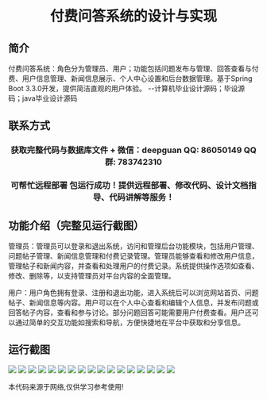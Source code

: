 <p><h1 align="center">付费问答系统的设计与实现</h1></p>

## 简介
付费问答系统：角色分为管理员、用户；功能包括问题发布与管理、回答查看与付费、用户信息管理、新闻信息展示、个人中心设置和后台数据管理。基于Spring Boot 3.3.0开发，提供简洁直观的用户体验。    --计算机毕业设计源码；毕设源码；java毕业设计源码


## 联系方式
<p><h3 align="center">获取完整代码与数据库文件 + 微信：deepguan QQ: 86050149 QQ群: 783742310</h3></p>
<p><h3 align="center">可帮忙远程部署 包运行成功！提供远程部署、修改代码、设计文档指导、代码讲解等服务！</h3></p>

## 功能介绍（完整见运行截图）
管理员：管理员可以登录和退出系统，访问和管理后台功能模块，包括用户管理、问题帖子管理、新闻信息管理和付费记录管理。管理员能够查看和修改用户信息，管理帖子和新闻内容，并查看和处理用户的付费记录。系统提供操作选项如查看、修改、删除等，以支持管理员对平台内容的全面管理。

用户：用户角色拥有登录、注册和退出功能，进入系统后可以浏览网站首页、问题帖子、新闻信息等内容。用户可以在个人中心查看和编辑个人信息，并发布问题或回答帖子内容，查看和参与讨论。部分问题回答可能需要用户付费查看。用户还可以通过简单的交互功能如搜索和导航，方便快捷地在平台中获取和分享信息。


## 运行截图
![](https://bs-1329754181.cos.ap-shanghai.myqcloud.com/spring/PaidQASystemDesignAndImplementation/img/001.jpg)
![](https://bs-1329754181.cos.ap-shanghai.myqcloud.com/spring/PaidQASystemDesignAndImplementation/img/002.jpg)
![](https://bs-1329754181.cos.ap-shanghai.myqcloud.com/spring/PaidQASystemDesignAndImplementation/img/003.jpg)
![](https://bs-1329754181.cos.ap-shanghai.myqcloud.com/spring/PaidQASystemDesignAndImplementation/img/004.jpg)
![](https://bs-1329754181.cos.ap-shanghai.myqcloud.com/spring/PaidQASystemDesignAndImplementation/img/005.jpg)
![](https://bs-1329754181.cos.ap-shanghai.myqcloud.com/spring/PaidQASystemDesignAndImplementation/img/006.jpg)
![](https://bs-1329754181.cos.ap-shanghai.myqcloud.com/spring/PaidQASystemDesignAndImplementation/img/007.jpg)
![](https://bs-1329754181.cos.ap-shanghai.myqcloud.com/spring/PaidQASystemDesignAndImplementation/img/008.jpg)
![](https://bs-1329754181.cos.ap-shanghai.myqcloud.com/spring/PaidQASystemDesignAndImplementation/img/009.jpg)
![](https://bs-1329754181.cos.ap-shanghai.myqcloud.com/spring/PaidQASystemDesignAndImplementation/img/010.jpg)
![](https://bs-1329754181.cos.ap-shanghai.myqcloud.com/spring/PaidQASystemDesignAndImplementation/img/011.jpg)
![](https://bs-1329754181.cos.ap-shanghai.myqcloud.com/spring/PaidQASystemDesignAndImplementation/img/012.jpg)
![](https://bs-1329754181.cos.ap-shanghai.myqcloud.com/spring/PaidQASystemDesignAndImplementation/img/013.jpg)
![](https://bs-1329754181.cos.ap-shanghai.myqcloud.com/spring/PaidQASystemDesignAndImplementation/img/014.jpg)
![](https://bs-1329754181.cos.ap-shanghai.myqcloud.com/spring/PaidQASystemDesignAndImplementation/img/015.jpg)
![](https://bs-1329754181.cos.ap-shanghai.myqcloud.com/spring/PaidQASystemDesignAndImplementation/img/016.jpg)
![](https://bs-1329754181.cos.ap-shanghai.myqcloud.com/spring/PaidQASystemDesignAndImplementation/img/017.jpg)

<p>本代码来源于网络,仅供学习参考使用!</p>
